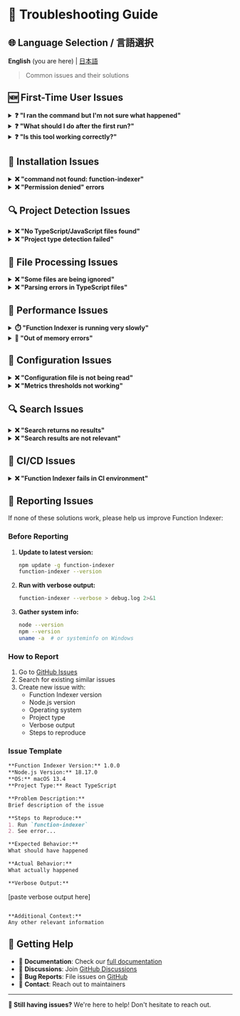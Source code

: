 # 🔧 Troubleshooting Guide

## 🌐 Language Selection / 言語選択

**English** (you are here) | [日本語](TROUBLESHOOTING-ja.md)

> Common issues and their solutions

## 🆕 First-Time User Issues

<details>
<summary><strong>❓ "I ran the command but I'm not sure what happened"</strong></summary>

**Problem:** Successfully ran Function Indexer but unsure about the results or next steps.

**Understanding the output:**

1. **Success indicators to look for:**
   ```
   ✅ Indexing completed!
   📁 Files processed: 45
   🔧 Functions found: 127
   ```

2. **Check what was created:**
   ```bash
   ls -la .function-indexer/
   # Should show: config.json, function-index.jsonl
   ```

3. **Verify your functions were found:**
   ```bash
   head -5 function-index.jsonl
   # Should show JSON objects with your functions
   ```

4. **Try a simple search:**
   ```bash
   fx search "function"  # Find any functions
   fx list               # See all functions
   ```

</details>

<details>
<summary><strong>❓ "What should I do after the first run?"</strong></summary>

**Problem:** Unclear about productive next steps.

**Recommended workflow:**

1. **Explore your codebase (immediate value):**
   ```bash
   fx list                    # See all your functions
   fx search "main"           # Find main functions
   fx search "auth"           # Find authentication code
   ```

2. **Check code quality:**
   ```bash
   fx metrics                 # Quality overview
   fx metrics --details       # Detailed report
   ```

3. **Learn the tool:**
   ```bash
   fx --help                  # See all commands
   cat docs/GETTING-STARTED.md  # Comprehensive guide
   ```

4. **Set up regular usage:**
   ```bash
   # Add to your workflow
   fx                         # Update index regularly
   fx metrics                 # Check before commits
   ```

</details>

<details>
<summary><strong>❓ "Is this tool working correctly?"</strong></summary>

**Problem:** Uncertainty about whether Function Indexer is working as expected.

**Health check steps:**

1. **Verify basic functionality:**
   ```bash
   fx                         # Should update without errors
   fx list | wc -l           # Should show reasonable function count
   fx search "function"       # Should find some results
   ```

2. **Check for your known functions:**
   ```bash
   # Search for a function you know exists
   fx search "your-main-function-name"
   ```

3. **Verify metrics are calculated:**
   ```bash
   fx metrics                 # Should show complexity stats
   ```

4. **Expected ranges for healthy projects:**
   - Small project: 10-100 functions
   - Medium project: 100-1000 functions  
   - Large project: 1000+ functions
   - Complexity violations: Usually 5-20% of functions

</details>

## 🚨 Installation Issues

<details>
<summary><strong>❌ "command not found: function-indexer"</strong></summary>

**Problem:** Function Indexer command is not recognized after installation.

**Solutions:**

1. **Check global installation:**
   ```bash
   npm list -g function-indexer
   ```

2. **Reinstall globally:**
   ```bash
   npm uninstall -g function-indexer
   npm install -g github:akiramei/function-indexer
   ```

3. **Check PATH:**
   ```bash
   echo $PATH
   npm config get prefix
   ```

4. **Use npx as alternative:**
   ```bash
   npx function-indexer
   ```

5. **Use local installation:**
   ```bash
   npm install --save-dev function-indexer
   npx function-indexer
   ```

</details>

<details>
<summary><strong>❌ "Permission denied" errors</strong></summary>

**Problem:** Permission issues during global installation.

**Solutions:**

1. **Use Node Version Manager (recommended):**
   ```bash
   # Install nvm first
   curl -o- https://raw.githubusercontent.com/nvm-sh/nvm/v0.39.0/install.sh | bash
   nvm install node
   npm install -g github:akiramei/function-indexer
   ```

2. **Configure npm to use different directory:**
   ```bash
   mkdir ~/.npm-global
   npm config set prefix '~/.npm-global'
   echo 'export PATH=~/.npm-global/bin:$PATH' >> ~/.bashrc
   source ~/.bashrc
   npm install -g github:akiramei/function-indexer
   ```

3. **Use sudo (not recommended):**
   ```bash
   sudo npm install -g github:akiramei/function-indexer
   ```

</details>

## 🔍 Project Detection Issues

<details>
<summary><strong>❌ "No TypeScript/JavaScript files found"</strong></summary>

**Problem:** Function Indexer can't find your source files.

**Solutions:**

1. **Check current directory:**
   ```bash
   pwd
   ls -la
   ```

2. **Specify root directory:**
   ```bash
   function-indexer -r ./src
   function-indexer -r ./lib
   function-indexer -r ./app
   ```

3. **Check file extensions:**
   ```bash
   # Make sure you have .ts, .tsx, .js, or .jsx files
   find . -name "*.ts" -o -name "*.tsx" -o -name "*.js" -o -name "*.jsx" | head -10
   ```

4. **Use verbose mode to debug:**
   ```bash
   function-indexer --verbose
   ```

5. **Custom configuration:**
   ```json
   // .function-indexer/config.json
   {
     "include": ["**/*.ts", "**/*.tsx", "**/*.js", "**/*.jsx"],
     "exclude": ["**/node_modules/**"]
   }
   ```

</details>

<details>
<summary><strong>❌ "Project type detection failed"</strong></summary>

**Problem:** Function Indexer can't determine your project type.

**Solutions:**

1. **Create package.json:**
   ```bash
   npm init -y
   ```

2. **Add TypeScript config:**
   ```bash
   # Create minimal tsconfig.json
   echo '{"compilerOptions": {"target": "ES2020"}}' > tsconfig.json
   ```

3. **Check for project markers:**
   ```bash
   # Function Indexer looks for these files
   ls -la package.json tsconfig.json .git
   ```

4. **Run from project root:**
   ```bash
   # Make sure you're in the right directory
   cd /path/to/your/project/root
   function-indexer
   ```

</details>

## 📁 File Processing Issues

<details>
<summary><strong>❌ "Some files are being ignored"</strong></summary>

**Problem:** Expected files aren't being processed.

**Solutions:**

1. **Check gitignore patterns:**
   ```bash
   cat .gitignore
   # Function Indexer respects .gitignore by default
   ```

2. **Check exclude patterns:**
   ```bash
   cat .function-indexer/config.json
   ```

3. **Override exclusions:**
   ```json
   {
     "include": ["**/*.ts", "**/*.tsx"],
     "exclude": ["**/*.test.ts"]
   }
   ```

4. **Verbose logging:**
   ```bash
   function-indexer --verbose
   ```

</details>

<details>
<summary><strong>❌ "Parsing errors in TypeScript files"</strong></summary>

**Problem:** TypeScript compilation errors prevent indexing.

**Solutions:**

1. **Check TypeScript version:**
   ```bash
   npx tsc --version
   npm list typescript
   ```

2. **Fix compilation errors:**
   ```bash
   npx tsc --noEmit
   ```

3. **Update tsconfig.json:**
   ```json
   {
     "compilerOptions": {
       "target": "ES2020",
       "module": "commonjs",
       "strict": false,
       "skipLibCheck": true
     }
   }
   ```

4. **Skip problematic files:**
   ```json
   {
     "exclude": ["**/problematic-file.ts"]
   }
   ```

</details>

## 🏃 Performance Issues

<details>
<summary><strong>⏱️ "Function Indexer is running very slowly"</strong></summary>

**Problem:** Long processing times on large codebases.

**Solutions:**

1. **Exclude unnecessary directories:**
   ```json
   {
     "exclude": [
       "**/node_modules/**",
       "**/dist/**",
       "**/build/**",
       "**/.next/**",
       "**/coverage/**",
       "**/*.min.js"
     ]
   }
   ```

2. **Process specific directories:**
   ```bash
   function-indexer -r ./src/core
   ```

3. **Check system resources:**
   ```bash
   # Monitor while running
   top
   htop
   ```

4. **Use incremental updates:**
   ```bash
   # After first full index, updates are much faster
   function-indexer
   ```

</details>

<details>
<summary><strong>💾 "Out of memory errors"</strong></summary>

**Problem:** Node.js runs out of memory on very large codebases.

**Solutions:**

1. **Increase Node.js memory:**
   ```bash
   node --max-old-space-size=4096 $(which function-indexer)
   ```

2. **Process in chunks:**
   ```bash
   function-indexer -r ./src/module1
   function-indexer -r ./src/module2
   ```

3. **Exclude large files:**
   ```json
   {
     "exclude": ["**/*.bundle.js", "**/*.vendor.js"]
   }
   ```

</details>

## 🔧 Configuration Issues

<details>
<summary><strong>❌ "Configuration file is not being read"</strong></summary>

**Problem:** Custom configuration seems to be ignored.

**Solutions:**

1. **Check file location:**
   ```bash
   ls -la .function-indexer/config.json
   ```

2. **Validate JSON syntax:**
   ```bash
   node -e "console.log(JSON.parse(require('fs').readFileSync('.function-indexer/config.json', 'utf8')))"
   ```

3. **Reset configuration:**
   ```bash
   rm -rf .function-indexer
   function-indexer
   ```

4. **Check for BOM/encoding issues:**
   ```bash
   file .function-indexer/config.json
   hexdump -C .function-indexer/config.json | head -1
   ```

</details>

<details>
<summary><strong>❌ "Metrics thresholds not working"</strong></summary>

**Problem:** Custom complexity thresholds aren't being applied.

**Solutions:**

1. **Check configuration format:**
   ```json
   {
     "metrics": {
       "thresholds": {
         "cyclomaticComplexity": 8,
         "cognitiveComplexity": 12,
         "linesOfCode": 40,
         "nestingDepth": 3,
         "parameterCount": 4
       }
     }
   }
   ```

2. **Restart after config changes:**
   ```bash
   function-indexer
   ```

3. **Verify with verbose output:**
   ```bash
   function-indexer metrics --verbose
   ```

</details>

## 🔍 Search Issues

<details>
<summary><strong>❌ "Search returns no results"</strong></summary>

**Problem:** Function search doesn't find expected matches.

**Solutions:**

1. **Try broader search terms:**
   ```bash
   function-indexer search "auth"
   function-indexer search "user"
   ```

2. **Check if index exists:**
   ```bash
   ls -la .function-indexer/index.jsonl
   ```

3. **Regenerate index:**
   ```bash
   rm .function-indexer/index.jsonl
   function-indexer
   ```

4. **Use different search strategies:**
   ```bash
   function-indexer search "authenticate" --context "login"
   function-indexer search "function" --limit 50
   ```

</details>

<details>
<summary><strong>❌ "Search results are not relevant"</strong></summary>

**Problem:** Search returns irrelevant functions.

**Solutions:**

1. **Use more specific terms:**
   ```bash
   # Instead of "data"
   function-indexer search "user data validation"
   ```

2. **Add context:**
   ```bash
   function-indexer search "process" --context "payment"
   ```

3. **Use function names:**
   ```bash
   function-indexer search "authenticateUser"
   ```

</details>

## 🚀 CI/CD Issues

<details>
<summary><strong>❌ "Function Indexer fails in CI environment"</strong></summary>

**Problem:** Works locally but fails in CI/CD pipeline.

**Solutions:**

1. **Check Node.js version:**
   ```yaml
   # GitHub Actions
   - uses: actions/setup-node@v3
     with:
       node-version: '18'  # Use 16+ for Function Indexer
   ```

2. **Install dependencies:**
   ```yaml
   - name: Install Function Indexer
     run: npm install -g github:akiramei/function-indexer
   ```

3. **Check file permissions:**
   ```bash
   ls -la .function-indexer/
   chmod 755 .function-indexer/
   ```

4. **Use specific working directory:**
   ```yaml
   - name: Analyze Code
     working-directory: ./src
     run: function-indexer
   ```

</details>

## 🐛 Reporting Issues

If none of these solutions work, please help us improve Function Indexer:

### Before Reporting
1. **Update to latest version:**
   ```bash
   npm update -g function-indexer
   function-indexer --version
   ```

2. **Run with verbose output:**
   ```bash
   function-indexer --verbose > debug.log 2>&1
   ```

3. **Gather system info:**
   ```bash
   node --version
   npm --version
   uname -a  # or systeminfo on Windows
   ```

### How to Report
1. Go to [GitHub Issues](https://github.com/akiramei/function-indexer/issues)
2. Search for existing similar issues
3. Create new issue with:
   - Function Indexer version
   - Node.js version
   - Operating system
   - Project type
   - Verbose output
   - Steps to reproduce

### Issue Template
```markdown
**Function Indexer Version:** 1.0.0
**Node.js Version:** 18.17.0
**OS:** macOS 13.4
**Project Type:** React TypeScript

**Problem Description:**
Brief description of the issue

**Steps to Reproduce:**
1. Run `function-indexer`
2. See error...

**Expected Behavior:**
What should have happened

**Actual Behavior:**
What actually happened

**Verbose Output:**
```
[paste verbose output here]
```

**Additional Context:**
Any other relevant information
```

## 💬 Getting Help

- 📖 **Documentation**: Check our [full documentation](README.md)
- 💭 **Discussions**: Join [GitHub Discussions](https://github.com/akiramei/function-indexer/discussions)
- 🐛 **Bug Reports**: File issues on [GitHub](https://github.com/akiramei/function-indexer/issues)
- 📧 **Contact**: Reach out to maintainers

---

**🔧 Still having issues?** We're here to help! Don't hesitate to reach out.